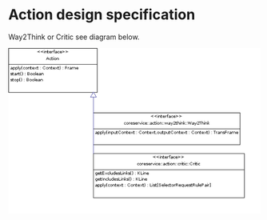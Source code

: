 # Action design specification

Way2Think or Critic see diagram below.

![Action Class diagram](https://github.com/development-team/2/blob/master/doc/design-specification/uml/images/ActionClass.png)
